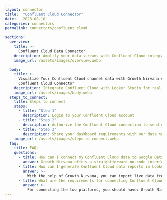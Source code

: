 ```yaml
---
layout: connector
title:  "Confluent Cloud Connector"
date:   2023-08-10
categories: connectors
permalink: connectors/confluent_cloud

sections:
  overview:
    title: >-
      Confluent Cloud Data Connector
    description: Amplify your data streams with Confluent Cloud integration. Seamlessly channel real-time data from Confluent Cloud into Looker Studio's analytical engine, empowering you with immediate insights for data-driven decisions.
    image_url: /assets/images/overview.webp

  body:
    title: >-
      Visualize Your Confluent Cloud channel data with Growth Nirvana's
      Confluent Cloud Connector
    description: Integrate Confluent Cloud with Looker Studio for real-time data experiences that fuel rapid decision-making.
    image_url: /assets/images/body.webp
  steps_to_connect:
    title: Steps to connect
    steps:
      - title: "Step 1"
        description: Login to your Confluent Cloud account
      - title: "Step 2"
        description: Authorize the Confluent Cloud connection to send data to Growth Nirvana
      - title: "Step 3"
        description: Share your dashboard requirements with our data team. We will build the report for you.
    image_url: /assets/images/steps-to-connect.webp
  faq:
    title: FAQs
    questions:
      - title: How can I connect my Confluent Cloud data to Google Data Studio/Looker Studio?
        answer: Growth Nirvana offers a straightforward no-code interface to connect to Confluent Cloud data sources.
      - title: How can I generate Confluent Cloud data reports in Looker Studio?
        answer: >-
          With the help of Growth Nirvana, you can import live data from Confluent Cloud into Looker Studio. These data can be viewed in charts, tables, and dashboards to generate branded reports that can be shared instantly.
      - title: What are the requirements for connecting Confluent Cloud and Looker Studio?
        answer: >-
          For connecting the two platforms, you should have: Growth Nirvana Account and Confluent Cloud Ads Account
---
```

